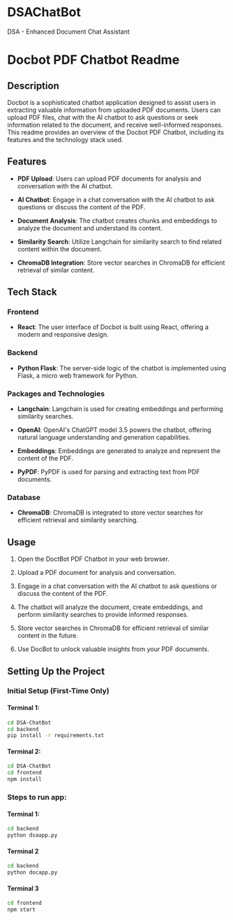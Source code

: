 # DSAChatBot

DSA - Enhanced Document Chat Assistant

# Docbot PDF Chatbot Readme

## Description

Docbot is a sophisticated chatbot application designed to assist users in extracting valuable information from uploaded PDF documents. Users can upload PDF files, chat with the AI chatbot to ask questions or seek information related to the document, and receive well-informed responses. This readme provides an overview of the Docbot PDF Chatbot, including its features and the technology stack used.

## Features

- **PDF Upload**: Users can upload PDF documents for analysis and conversation with the AI chatbot.

- **AI Chatbot**: Engage in a chat conversation with the AI chatbot to ask questions or discuss the content of the PDF.

- **Document Analysis**: The chatbot creates chunks and embeddings to analyze the document and understand its content.

- **Similarity Search**: Utilize Langchain for similarity search to find related content within the document.

- **ChromaDB Integration**: Store vector searches in ChromaDB for efficient retrieval of similar content.

## Tech Stack

### Frontend

- **React**: The user interface of Docbot is built using React, offering a modern and responsive design.

### Backend

- **Python Flask**: The server-side logic of the chatbot is implemented using Flask, a micro web framework for Python.

### Packages and Technologies

- **Langchain**: Langchain is used for creating embeddings and performing similarity searches.

- **OpenAI**: OpenAI's ChatGPT model 3.5 powers the chatbot, offering natural language understanding and generation capabilities.

- **Embeddings**: Embeddings are generated to analyze and represent the content of the PDF.

- **PyPDF**: PyPDF is used for parsing and extracting text from PDF documents.

### Database

- **ChromaDB**: ChromaDB is integrated to store vector searches for efficient retrieval and similarity searching.

## Usage

1. Open the DoctBot PDF Chatbot in your web browser.

2. Upload a PDF document for analysis and conversation.

3. Engage in a chat conversation with the AI chatbot to ask questions or discuss the content of the PDF.

4. The chatbot will analyze the document, create embeddings, and perform similarity searches to provide informed responses.

5. Store vector searches in ChromaDB for efficient retrieval of similar content in the future.

6. Use DocBot to unlock valuable insights from your PDF documents.

## Setting Up the Project

### Initial Setup (First-Time Only)

#### Terminal 1:

```bash
cd DSA-ChatBot
cd backend
pip install -r requirements.txt

```

#### Terminal 2:

```bash
cd DSA-ChatBot
cd frontend
npm install
```

### Steps to run app:

#### Terminal 1:

```bash
cd backend
python dsaapp.py
```

#### Terminal 2

```bash
cd backend
python docapp.py
```

#### Terminal 3

```bash
cd frontend
npm start
```
